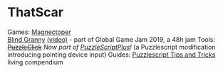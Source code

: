 # ThatScar
Games:
[Magnectoper](https://thatscar.itch.io/magnecopter)  
[Blind Granny](https://v3.globalgamejam.org/2019/games/blind-granny) [(video)](https://youtu.be/p8c_tG48aaM) - part of Global Game Jam 2019, a 48h jam
Tools:
~~[PuzzleClick](https://github.com/ThatScar/PuzzleScript#puzzleclick-fork)~~ _Now part of [PuzzleScriptPlus](https://github.com/Auroriax/PuzzleScriptPlus)!_ (a Puzzlescript modification introducing pointing device input)
Guides:
[Puzzlescript Tips and Tricks](https://docs.google.com/document/d/1oJ55pZXylgeUJUx-F6xThPq1pSQlRshdu3sJZNrYZuM/edit?usp=sharing) living compendium
